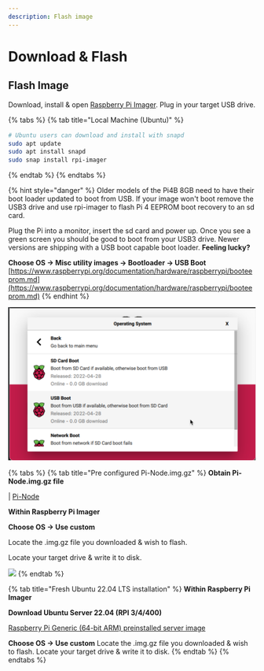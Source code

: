 ```yaml
---
description: Flash image
---
```


# Download & Flash

## Flash Image

Download, install & open [Raspberry Pi Imager](https://github.com/raspberrypi/rpi-imager/releases/latest). Plug in your target USB drive.

{% tabs %}
{% tab title="Local Machine (Ubuntu)" %}
```bash
# Ubuntu users can download and install with snapd
sudo apt update
sudo apt install snapd
sudo snap install rpi-imager
```
{% endtab %}
{% endtabs %}

{% hint style="danger" %}
Older models of the Pi4B 8GB need to have their boot loader updated to boot from USB. If your image won't boot remove the USB3 drive and use rpi-imager to flash Pi 4 EEPROM boot recovery to an sd card.

Plug the Pi into a monitor, insert the sd card and power up. Once you see a green screen you should be good to boot from your USB3 drive. Newer versions are shipping with a USB boot capable boot loader. **Feeling lucky?**

**Choose OS -> Misc utility images -> Bootloader -> USB Boot** [https://www.raspberrypi.org/documentation/hardware/raspberrypi/booteeprom.md](https://www.raspberrypi.org/documentation/hardware/raspberrypi/booteeprom.md)
{% endhint %}

![](<../../../../.gitbook/assets/otgpoltut (1) (1) (3) (1) (4).png>)

{% tabs %}
{% tab title="Pre configured Pi-Node.img.gz" %}
**Obtain Pi-Node.img.gz file**

\| [Pi-Node](https://mainnet.adamantium.online/Pi-Node.img.gz)

**Within Raspberry Pi Imager**

**Choose OS -> Use custom**

Locate the .img.gz file you downloaded & wish to flash.

Locate your target drive & write it to disk.

![](<../../../.gitbook/assets/image-2- (1) (3).png>)
{% endtab %}

{% tab title="Fresh Ubuntu 22.04 LTS installation" %}
**Within Raspberry Pi Imager**

**Download Ubuntu Server 22.04 (RPI 3/4/400)**

[Raspberry Pi Generic (64-bit ARM) preinstalled server image](https://cdimage.ubuntu.com/ubuntu-server/jammy/daily-preinstalled/current/jammy-preinstalled-server-arm64+raspi.img.xz)

**Choose OS -> Use custom** Locate the .img.gz file you downloaded & wish to flash. Locate your target drive & write it to disk.
{% endtab %}
{% endtabs %}
